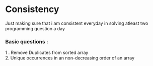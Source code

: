 # Consistency
Just making sure that i am consistent everyday in solving atleast two programming question a day

### Basic questions :
1 . Remove Duplicates from sorted array <br>
2. Unique occurrences in an non-decreasing order of an array
